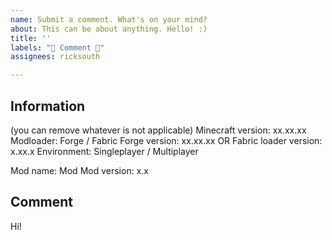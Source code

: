 ```yaml
---
name: Submit a comment. What's on your mind?
about: This can be about anything. Hello! :)
title: ''
labels: "💬 Comment 💬"
assignees: ricksouth

---
```


## **Information**
(you can remove whatever is not applicable)
Minecraft version: xx.xx.xx
Modloader: Forge / Fabric
Forge version: xx.xx.xx  OR  Fabric loader version: x.xx.x
Environment: Singleplayer / Multiplayer

Mod name: Mod
Mod version: x.x


## **Comment**
Hi!
